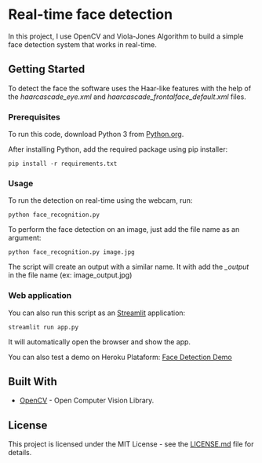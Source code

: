 # Real-time face detection
In this project, I use OpenCV and Viola-Jones Algorithm to build a simple face detection system that works in real-time.


## Getting Started

To detect the face the software uses the Haar-like features with the help of the *haarcascade_eye.xml* and *haarcascade_frontalface_default.xml* files.


### Prerequisites

To run this code, download Python 3 from [Python.org](https://www.python.org/). 

After installing Python, add the required package using pip installer:

```
pip install -r requirements.txt
```

### Usage

To run the detection on real-time using the webcam, run:
```
python face_recognition.py
```

To perform the face detection on an image, just add the file name as an argument:
```
python face_recognition.py image.jpg
```
The script will create an output with a similar name. It with add the *_output* in the file name (ex: image_output.jpg)

### Web application

You can also run this script as an [Streamlit](https://www.streamlit.io/) application:
```
streamlit run app.py
```
It will automatically open the browser and show the app.

You can also test a demo on Heroku Plataform: [Face Detection Demo](https://face-detection-cpatrickalves.herokuapp.com/)

## Built With

* [OpenCV](https://opencv.org/) - Open Computer Vision Library.

## License

This project is licensed under the MIT License - see the [LICENSE.md](LICENSE) file for details.
